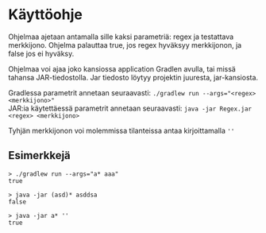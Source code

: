 # Käyttöohje

Ohjelmaa ajetaan antamalla sille kaksi parametriä: regex ja testattava merkkijono.
Ohjelma palauttaa true, jos regex hyväksyy merkkijonon, ja false jos ei hyväksy.

Ohjelmaa voi ajaa joko kansiossa application Gradlen avulla, tai missä tahansa JAR-tiedostolla. Jar tiedosto löytyy projektin juuresta, jar-kansiosta.

Gradlessa parametrit annetaan seuraavasti: `./gradlew run --args="<regex> <merkkijono>"`  
JAR:ia käytettäessä parametrit annetaan seuraavasti: `java -jar Regex.jar <regex> <merkkijono>`

Tyhjän merkkijonon voi molemmissa tilanteissa antaa kirjoittamalla `''`

## Esimerkkejä
`> ./gradlew run --args="a* aaa"`  
`true` 

`> java -jar (asd)* asddsa`  
`false`

`> java -jar a* ''`  
`true`